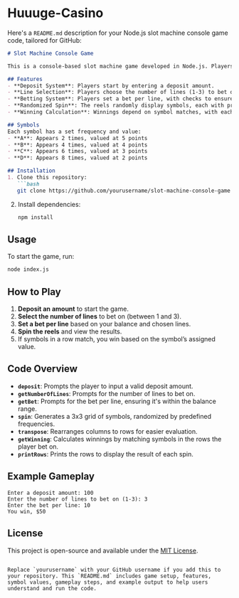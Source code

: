 # Huuuge-Casino

Here's a `README.md` description for your Node.js slot machine console game code, tailored for GitHub:

```markdown
# Slot Machine Console Game

This is a console-based slot machine game developed in Node.js. Players can deposit money, place bets on multiple lines, and spin the reels to try their luck. Winning is based on matching symbols across rows.

## Features
- **Deposit System**: Players start by entering a deposit amount.
- **Line Selection**: Players choose the number of lines (1-3) to bet on.
- **Betting System**: Players set a bet per line, with checks to ensure it fits within their balance.
- **Randomized Spin**: The reels randomly display symbols, each with predefined counts and values.
- **Winning Calculation**: Winnings depend on symbol matches, with each symbol type having a specific payout value.

## Symbols
Each symbol has a set frequency and value:
- **A**: Appears 2 times, valued at 5 points
- **B**: Appears 4 times, valued at 4 points
- **C**: Appears 6 times, valued at 3 points
- **D**: Appears 8 times, valued at 2 points

## Installation
1. Clone this repository:
   ```bash
   git clone https://github.com/yourusername/slot-machine-console-game.git
   ```
2. Install dependencies:
   ```bash
   npm install
   ```

## Usage
To start the game, run:
```bash
node index.js
```

## How to Play
1. **Deposit an amount** to start the game.
2. **Select the number of lines** to bet on (between 1 and 3).
3. **Set a bet per line** based on your balance and chosen lines.
4. **Spin the reels** and view the results.
5. If symbols in a row match, you win based on the symbol’s assigned value.

## Code Overview
- **`deposit`**: Prompts the player to input a valid deposit amount.
- **`getNumberOfLines`**: Prompts for the number of lines to bet on.
- **`getBet`**: Prompts for the bet per line, ensuring it's within the balance range.
- **`spin`**: Generates a 3x3 grid of symbols, randomized by predefined frequencies.
- **`transpose`**: Rearranges columns to rows for easier evaluation.
- **`getWinning`**: Calculates winnings by matching symbols in the rows the player bet on.
- **`printRows`**: Prints the rows to display the result of each spin.

## Example Gameplay
```plaintext
Enter a deposit amount: 100
Enter the number of lines to bet on (1-3): 3
Enter the bet per line: 10
You win, $50
```

## License
This project is open-source and available under the [MIT License](LICENSE).
```

Replace `yourusername` with your GitHub username if you add this to your repository. This `README.md` includes game setup, features, symbol values, gameplay steps, and example output to help users understand and run the code.
